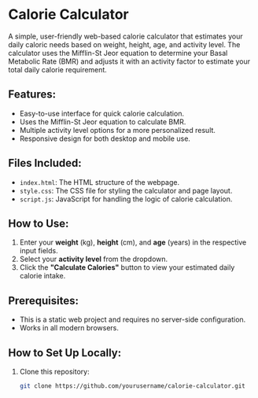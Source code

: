 # Calorie Calculator

A simple, user-friendly web-based calorie calculator that estimates your daily caloric needs based on weight, height, age, and activity level. The calculator uses the Mifflin-St Jeor equation to determine your Basal Metabolic Rate (BMR) and adjusts it with an activity factor to estimate your total daily calorie requirement.

## Features:
- Easy-to-use interface for quick calorie calculation.
- Uses the Mifflin-St Jeor equation to calculate BMR.
- Multiple activity level options for a more personalized result.
- Responsive design for both desktop and mobile use.

## Files Included:
- `index.html`: The HTML structure of the webpage.
- `style.css`: The CSS file for styling the calculator and page layout.
- `script.js`: JavaScript for handling the logic of calorie calculation.

## How to Use:
1. Enter your **weight** (kg), **height** (cm), and **age** (years) in the respective input fields.
2. Select your **activity level** from the dropdown.
3. Click the **"Calculate Calories"** button to view your estimated daily calorie intake.

## Prerequisites:
- This is a static web project and requires no server-side configuration.
- Works in all modern browsers.

## How to Set Up Locally:
1. Clone this repository:
   ```bash
   git clone https://github.com/yourusername/calorie-calculator.git
